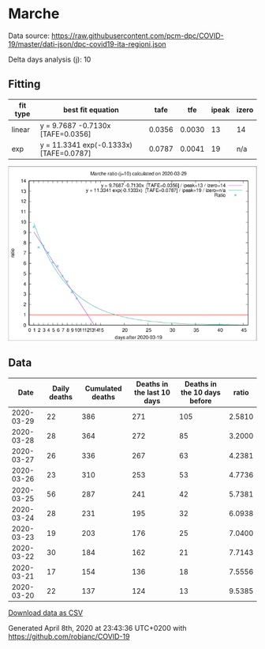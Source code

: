 # Marche

Data source: https://raw.githubusercontent.com/pcm-dpc/COVID-19/master/dati-json/dpc-covid19-ita-regioni.json

Delta days analysis (j): 10

## Fitting 
|fit type|best fit equation|tafe|tfe|ipeak|izero|
|-------|-----|--------|------|---|---|
|linear|y = 9.7687 -0.7130x  [TAFE=0.0356]|0.0356|0.0030|13|14|
|exp|y = 11.3341 exp(-0.1333x)  [TAFE=0.0787]|0.0787|0.0041|19|n/a|

![Plot](COVID-19_marche_j10_2020-03-29.png)

## Data
|Date|Daily deaths|Cumulated deaths|Deaths in the last 10 days|Deaths in the 10 days before|ratio|
|----|----------|-----------|-------|--------------------|-----|
|2020-03-29|22|386|271|105|2.5810|
|2020-03-28|28|364|272|85|3.2000|
|2020-03-27|26|336|267|63|4.2381|
|2020-03-26|23|310|253|53|4.7736|
|2020-03-25|56|287|241|42|5.7381|
|2020-03-24|28|231|195|32|6.0938|
|2020-03-23|19|203|176|25|7.0400|
|2020-03-22|30|184|162|21|7.7143|
|2020-03-21|17|154|136|18|7.5556|
|2020-03-20|22|137|124|13|9.5385|

[Download data as CSV](COVID-19_marche_j10_2020-03-29.csv)

Generated April 8th, 2020 at 23:43:36 UTC+0200 with https://github.com/robianc/COVID-19
